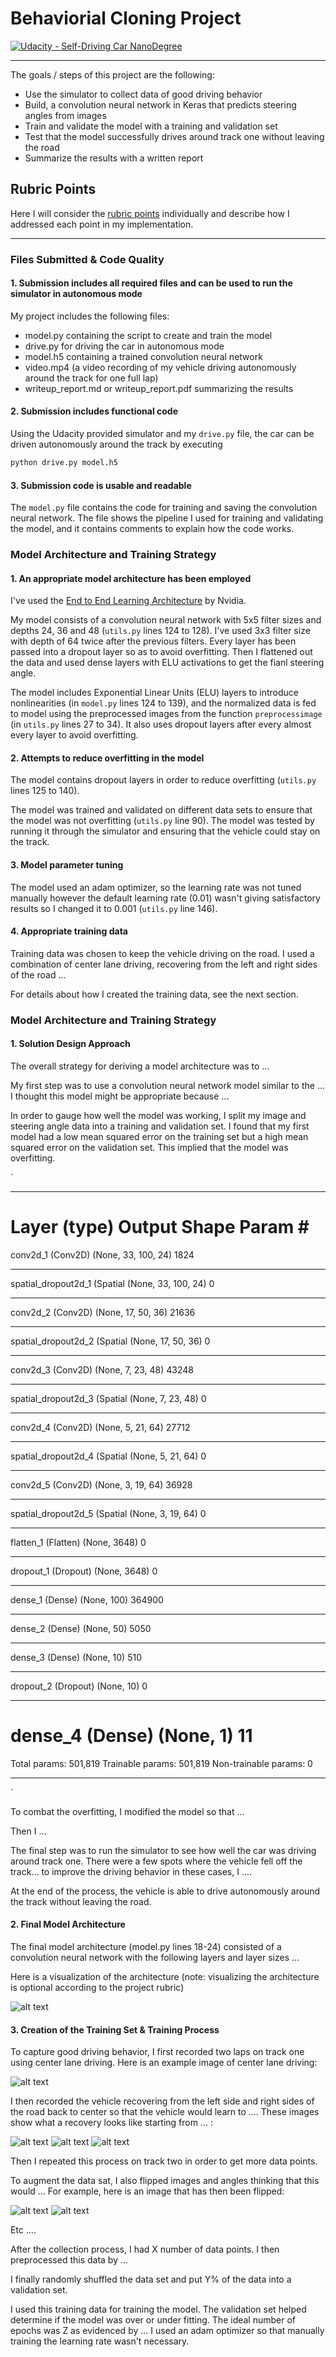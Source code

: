# Behaviorial Cloning Project

[![Udacity - Self-Driving Car NanoDegree](https://s3.amazonaws.com/udacity-sdc/github/shield-carnd.svg)](http://www.udacity.com/drive)

---

The goals / steps of this project are the following:
* Use the simulator to collect data of good driving behavior
* Build, a convolution neural network in Keras that predicts steering angles from images
* Train and validate the model with a training and validation set
* Test that the model successfully drives around track one without leaving the road
* Summarize the results with a written report


[//]: # (Image References)

[image1]: ./examples/arch.png "Model Visualization"
[image2]: ./examples/placeholder.png "Grayscaling"
[image3]: ./examples/placeholder_small.png "Recovery Image"
[image4]: ./examples/placeholder_small.png "Recovery Image"
[image5]: ./examples/placeholder_small.png "Recovery Image"
[image6]: ./examples/placeholder_small.png "Normal Image"
[image7]: ./examples/placeholder_small.png "Flipped Image"

## Rubric Points
Here I will consider the [rubric points](https://review.udacity.com/#!/rubrics/432/view) individually and describe how I addressed each point in my implementation.  

---
### Files Submitted & Code Quality

#### 1. Submission includes all required files and can be used to run the simulator in autonomous mode

My project includes the following files:
* model.py containing the script to create and train the model
* drive.py for driving the car in autonomous mode
* model.h5 containing a trained convolution neural network 
* video.mp4 (a video recording of my vehicle driving autonomously around the track for one full lap)
* writeup_report.md or writeup_report.pdf summarizing the results

#### 2. Submission includes functional code
Using the Udacity provided simulator and my `drive.py` file, the car can be driven autonomously around the track by executing 
```sh
python drive.py model.h5
```

#### 3. Submission code is usable and readable

The `model.py` file contains the code for training and saving the convolution neural network. The file shows the pipeline I used for training and validating the model, and it contains comments to explain how the code works.

### Model Architecture and Training Strategy

#### 1. An appropriate model architecture has been employed

I've used the [End to End Learning Architecture](http://images.nvidia.com/content/tegra/automotive/images/2016/solutions/pdf/end-to-end-dl-using-px.pdf) by Nvidia.

My model consists of a convolution neural network with 5x5 filter sizes and depths 24, 36 and 48 (`utils.py` lines 124 to 128). I've used 3x3 filter size with depth of 64 twice after the previous filters. Every layer has been passed into a dropout layer so as to avoid overfitting. Then I flattened out the data and used dense layers with ELU activations to get the fianl steering angle.

The model includes Exponential Linear Units (ELU) layers to introduce nonlinearities (in `model.py` lines 124 to 139), and the normalized data is fed to model using the preprocessed images from the function `preprocessimage` (in `utils.py` lines 27 to 34). It also uses dropout layers after every almost every layer to avoid overfitting.

#### 2. Attempts to reduce overfitting in the model

The model contains dropout layers in order to reduce overfitting (`utils.py` lines 125 to 140). 

The model was trained and validated on different data sets to ensure that the model was not overfitting (`utils.py` line 90). The model was tested by running it through the simulator and ensuring that the vehicle could stay on the track.

#### 3. Model parameter tuning

The model used an adam optimizer, so the learning rate was not tuned manually however the default learning rate (0.01) wasn't giving satisfactory results so I changed it to 0.001 (`utils.py` line 146).

#### 4. Appropriate training data

Training data was chosen to keep the vehicle driving on the road. I used a combination of center lane driving, recovering from the left and right sides of the road ... 

For details about how I created the training data, see the next section. 

### Model Architecture and Training Strategy

#### 1. Solution Design Approach

The overall strategy for deriving a model architecture was to ...

My first step was to use a convolution neural network model similar to the ... I thought this model might be appropriate because ...

In order to gauge how well the model was working, I split my image and steering angle data into a training and validation set. I found that my first model had a low mean squared error on the training set but a high mean squared error on the validation set. This implied that the model was overfitting. 

`
_________________________________________________________________
Layer (type)                 Output Shape              Param #   
=================================================================
conv2d_1 (Conv2D)            (None, 33, 100, 24)       1824      
_________________________________________________________________
spatial_dropout2d_1 (Spatial (None, 33, 100, 24)       0         
_________________________________________________________________
conv2d_2 (Conv2D)            (None, 17, 50, 36)        21636     
_________________________________________________________________
spatial_dropout2d_2 (Spatial (None, 17, 50, 36)        0         
_________________________________________________________________
conv2d_3 (Conv2D)            (None, 7, 23, 48)         43248     
_________________________________________________________________
spatial_dropout2d_3 (Spatial (None, 7, 23, 48)         0         
_________________________________________________________________
conv2d_4 (Conv2D)            (None, 5, 21, 64)         27712     
_________________________________________________________________
spatial_dropout2d_4 (Spatial (None, 5, 21, 64)         0         
_________________________________________________________________
conv2d_5 (Conv2D)            (None, 3, 19, 64)         36928     
_________________________________________________________________
spatial_dropout2d_5 (Spatial (None, 3, 19, 64)         0         
_________________________________________________________________
flatten_1 (Flatten)          (None, 3648)              0         
_________________________________________________________________
dropout_1 (Dropout)          (None, 3648)              0         
_________________________________________________________________
dense_1 (Dense)              (None, 100)               364900    
_________________________________________________________________
dense_2 (Dense)              (None, 50)                5050      
_________________________________________________________________
dense_3 (Dense)              (None, 10)                510       
_________________________________________________________________
dropout_2 (Dropout)          (None, 10)                0         
_________________________________________________________________
dense_4 (Dense)              (None, 1)                 11        
=================================================================
Total params: 501,819
Trainable params: 501,819
Non-trainable params: 0
_________________________________________________________________
`

To combat the overfitting, I modified the model so that ...

Then I ... 

The final step was to run the simulator to see how well the car was driving around track one. There were a few spots where the vehicle fell off the track... to improve the driving behavior in these cases, I ....

At the end of the process, the vehicle is able to drive autonomously around the track without leaving the road.

#### 2. Final Model Architecture

The final model architecture (model.py lines 18-24) consisted of a convolution neural network with the following layers and layer sizes ...

Here is a visualization of the architecture (note: visualizing the architecture is optional according to the project rubric)

![alt text][image1]

#### 3. Creation of the Training Set & Training Process

To capture good driving behavior, I first recorded two laps on track one using center lane driving. Here is an example image of center lane driving:

![alt text][image2]

I then recorded the vehicle recovering from the left side and right sides of the road back to center so that the vehicle would learn to .... These images show what a recovery looks like starting from ... :

![alt text][image3]
![alt text][image4]
![alt text][image5]

Then I repeated this process on track two in order to get more data points.

To augment the data sat, I also flipped images and angles thinking that this would ... For example, here is an image that has then been flipped:

![alt text][image6]
![alt text][image7]

Etc ....

After the collection process, I had X number of data points. I then preprocessed this data by ...


I finally randomly shuffled the data set and put Y% of the data into a validation set. 

I used this training data for training the model. The validation set helped determine if the model was over or under fitting. The ideal number of epochs was Z as evidenced by ... I used an adam optimizer so that manually training the learning rate wasn't necessary.
